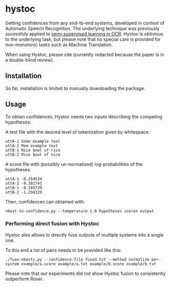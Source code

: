 # hystoc
Getting confidences from any end-to-end systems, developed in context of Automatic Speech Recognition.
The underlying technique was previously sucessfuly applied to [semi-supervised learning in OCR](https://arxiv.org/abs/2104.13037).
Hystoc is oblivious to the underlying task, but please note that no special care is provided for non-monotonic tasks such as Machine Translation.

When using Hystoc, please cite (currently redacted because the paper is in a double-blind review).

## Installation

So far, installation is limited to manually downloading the package.

## Usage

To obtain confidences, Hystoc needs two inputs describing the competing hypotheses:

A text file with the desired level of tokenization given by whitespace:
```
uttA-1 Some example text
uttA-2 Mom example text
uttB-1 Nice bowl of rice
uttB-2 Rice bowl of nice
```

A score file with (possibly un-normalized) log-probabilities of the hypotheses.
```
uttA-1 -0.264534
uttA-2 -9.381741
uttB-1 -0.185739
uttB-2 -1.294320
```

Then, confidences can obtained with:
```
nbest-to-confidence.py --temperature 1.0 hypotheses scores output
```

### Performing direct fusion with Hystoc
Hystoc also allows to directly fuse outputs of multiple systems into a single one.

To this end a list of pairs needs to be provided like this:
```
./fuse-nbests.py --confidence-file fused.txt --method normalize-per-system example/a.score example/a.txt example/b.score example/b.txt
```

Please note that our experiments did not show Hystoc fusion to consistently outperform Rover.
